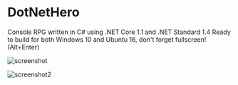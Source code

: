 # DotNetHero

Console RPG written in C# using .NET Core 1.1 and .NET Standard 1.4
Ready to build for both Windows 10 and Ubuntu 16, don't forget fullscreen! (Alt+Enter)

![screenshot]

![screenshot2]




[screenshot]: https://image.prntscr.com/image/2aWen4iPTJ6__5w_vvH1sA.png
[screenshot2]: https://image.prntscr.com/image/951tS9fNTSq34AFXCV0-BQ.png
